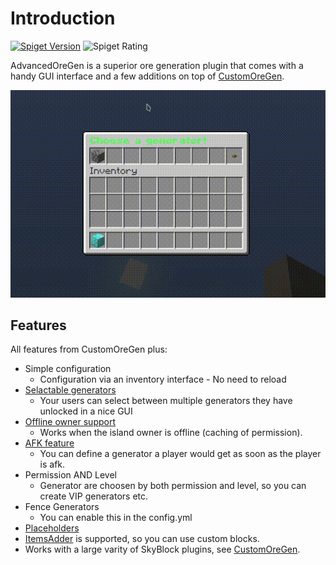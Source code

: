 # Introduction

[![Spiget Version](https://img.shields.io/spiget/version/40527?label=spigot)](https://www.spigotmc.org/resources/advancedoregen.40527/)
![Spiget Rating](https://img.shields.io/spiget/rating/40527)

AdvancedOreGen is a superior ore generation plugin that comes with a handy GUI interface and a few additions on top of [CustomOreGen](/plugin/customoregen/).

![AOG Showcase](./img/aog-showcase.gif)
## Features
All features from CustomOreGen plus:
- Simple configuration
  - Configuration via an inventory interface - No need to reload
- [Selactable generators](./usage.md#generator-selector)
  - Your users can select between multiple generators they have unlocked in a nice GUI
- [Offline owner support](./usage.md#offline-owner-support)
  - Works when the island owner is offline (caching of permission).
- [AFK feature](./usage.md#afk-feature)
  - You can define a generator a player would get as soon as the player is afk.
- Permission AND Level
  - Generator are choosen by both permission and level, so you can create VIP generators etc.
- Fence Generators
  - You can enable this in the config.yml
- [Placeholders](./usage.md#placeholders)
- [ItemsAdder](https://itemsadder.plugin.ga/) is supported, so you can use custom blocks.
- Works with a large varity of SkyBlock plugins, see [CustomOreGen](/plugin/customoregen/installation.html#supported-skyblock-plugins).